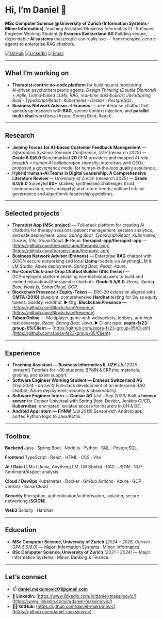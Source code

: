 # Hi, I’m Daniel 👋

**MSc Computer Science @ University of Zurich (Information Systems · Minor Informatics)**
Teaching Assistant (Business Informatics II) · Software Engineer Working Student @ **Eraneos Switzerland AG**
Building secure, dependable **AI systems** that people can really use — from therapist‑centric agents to enterprise RAG chatbots.

[![GitHub](https://img.shields.io/badge/GitHub-daniel--maksimovic-181717?logo=github)](https://github.com/daniel-maksimovic)
[![LinkedIn](https://img.shields.io/badge/LinkedIn-daniel--maksimovic-0A66C2?logo=linkedin\&logoColor=white)](https://www.linkedin.com/in/daniel-maksimovic/)
[![Email](https://img.shields.io/badge/Email-daniel.maksimovic01%40gmail.com-D14836?logo=gmail\&logoColor=white)](mailto:daniel.maksimovic01@gmail.com)

---

## What I’m working on

* **Therapist‑centric no‑code platform** for building and monitoring AI‑driven psychotherapeutic agents.
  *Design Thinking (Double Diamond) + Agile; Llama‑based LLMs, RAG, real‑time dashboards; Java/Spring Boot · TypeScript/React · Kubernetes · Docker · PostgreSQL.*
* **Business Network Advisor** at **Eraneos** — an enterprise chatbot that speeds up research with **RAG**, secure context injection, and **parallel multi‑chat** workflows (Azure; Spring Boot, React).

---

## Research

* **Joining Forces for AI‑based Customer Feedback Management** — *Information Systems Seminar Conference, UZH* (research 2025) — **Grade 6.0/6.0**
  Benchmarked **20** CFM providers and mapped *AI‑role breadth × human‑AI collaboration intensity*; interviews with CEOs; proposed a governance model for human‑in‑the‑loop quality assurance.
* **Hybrid Human–AI Teams in Digital Leadership: A Comprehensive Literature Review** — *University of Zurich* (research 2025) — **Grade 6.0/6.0**
  Surveyed **80+** studies; synthesised challenges (trust, communication, role ambiguity) and future trends; outlined ethical governance and algorithmic‑leadership guidelines.

---

## Selected projects

* **Therapist App (MSc project)** — Full‑stack platform for creating AI chatbots for therapy sessions; patient management, session analytics, and safe deployment.
  *Java, Spring Boot, TypeScript/React, Kubernetes, Docker, Vite, SonarCloud.*
  ▶︎ Repo: **therapist-app/therapist-app** — [https://github.com/therapist-app/therapist-app](https://github.com/therapist-app/therapist-app)
* **Business Network Advisor (Eraneos)** — Enterprise **RAG** chatbot with SCION secure networking and local **Llama** models via AnythingLLM & LM Studio; Azure deployment.
  *Spring Boot, React, Azure.*
* **No‑Code/Click‑and‑Drop Chatbot Builder (BSc thesis)** — GCP‑deployed platform enabling non‑technical users to build and embed educational/therapeutic chatbots. **Grade 5.5/6.0.**
  *React, Spring Boot, Node.js, SonarCloud, GCP.*
* **Blockchain Presence / Equity‑Token** — ERC‑20 extension aligned with **CMTA (2018)** blueprint; comprehensive **Hardhat** testing for Swiss equity tokens.
  *Solidity, Hardhat.*
  ▶︎ Org: **BlockchainPresence** — [https://github.com/BlockchainPresence](https://github.com/BlockchainPresence)
* **Taboo Online** — Multiplayer game with websockets, lobbies, and high test coverage.
  *React, Spring Boot, Java.*
  ▶︎ Client repo: **sopra-fs23-group-05/Client** — [https://github.com/sopra-fs23-group-05/Client](https://github.com/sopra-fs23-group-05/Client)

---

## Experience

* **Teaching Assistant — Business Informatics II, UZH** *(Jul 2025 – present)*
  Tutorials for \~80 students; BPMN & ERPsim; materials, grading, and exam support.
* **Software Engineer Working Student — Eraneos Switzerland AG** *(Sep 2024 – present)*
  Full‑stack development of an enterprise RAG chatbot; Azure deployment; security & observability.
* **Software Engineer Intern — Consor AG** *(Jul – Sep 2023)*
  Built a **license server** for Consor Universal with Spring Boot, Docker, Jenkins CI/CD, **Kubernetes**; encrypted, isolated access for insurers in CH & DE.
* **Android App Intern — FHNW** *(Jul 2019)*
  Sensor‑rich Android app; ported Python logic to Java/Kotlin.

---

## Toolbox

**Backend**
Java · Spring Boot · Node.js · Python · SQL · PostgreSQL

**Frontend**
TypeScript · React · HTML · CSS · Vite

**AI / Data**
LLMs (Llama, AnythingLLM, LM Studio) · RAG · JSON · NLP · Sentiment/Aspect analysis

**Cloud / DevOps**
Kubernetes · Docker · GitHub Actions · Azure · GCP · Jenkins · SonarCloud

**Security**
Encryption, authentication/authorisation, isolation, secure networking (**SCION**)

**Web3**
Solidity · Hardhat

---

## Education

* **MSc Computer Science, University of Zurich** *(2024 – 2026, Current GPA 5.6/6.0)* — Major: Information Systems · Minor: Informatics.
* **BSc Computer Science, University of Zurich** *(2021 – 2024)* — Major: Information Systems · Minor: Banking & Finance.

---

## Let’s connect

* 📫 **[daniel.maksimovic01@gmail.com](mailto:daniel.maksimovic01@gmail.com)**
* 💼 **LinkedIn:** [https://www.linkedin.com/in/daniel-maksimovic/](https://www.linkedin.com/in/daniel-maksimovic/)
* 🧑‍💻 **GitHub:** [https://github.com/daniel-maksimovic](https://github.com/daniel-maksimovic)
